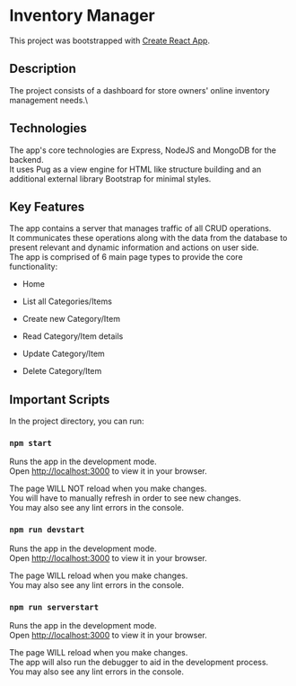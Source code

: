 # Inventory Manager

This project was bootstrapped with [Create React App](https://github.com/facebook/create-react-app).

## Description

The project consists of a dashboard for store owners' online inventory management needs.\

## Technologies

The app's core technologies are Express, NodeJS and MongoDB for the backend.\
It uses Pug as a view engine for HTML like structure building and an additional external library Bootstrap for minimal styles.

## Key Features

The app contains a server that manages traffic of all CRUD operations.\
It communicates these operations along with the data from the database to present relevant and dynamic information and actions on user side.\
The app is comprised of 6 main page types to provide the core functionality:

- Home
- List all Categories/Items

- Create new Category/Item
- Read Category/Item details
- Update Category/Item
- Delete Category/Item

## Important Scripts

In the project directory, you can run:

### `npm start`

Runs the app in the development mode.\
Open [http://localhost:3000](http://localhost:3000) to view it in your browser.

The page WILL NOT reload when you make changes.\
You will have to manually refresh in order to see new changes.\
You may also see any lint errors in the console.

### `npm run devstart`

Runs the app in the development mode.\
Open [http://localhost:3000](http://localhost:3000) to view it in your browser.

The page WILL reload when you make changes.\
You may also see any lint errors in the console.

### `npm run serverstart`

Runs the app in the development mode.\
Open [http://localhost:3000](http://localhost:3000) to view it in your browser.

The page WILL reload when you make changes.\
The app will also run the debugger to aid in the development process.\
You may also see any lint errors in the console.
